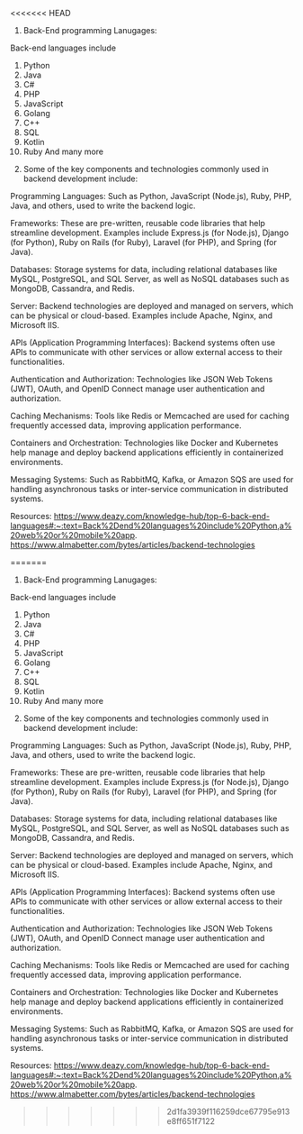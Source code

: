 <<<<<<< HEAD

1.	Back-End programming Lanugages:

Back-end languages include 
1) Python 
2) Java 
3) C#
4) PHP
5) JavaScript 
6) Golang 
7) C++ 
8) SQL 
9) Kotlin 
10) Ruby
And many more




2.	Some of the key components and technologies commonly used in backend development include:

Programming Languages: Such as Python, JavaScript (Node.js), Ruby, PHP, Java, and others, used to write the backend logic.

Frameworks: These are pre-written, reusable code libraries that help streamline development. Examples include Express.js (for Node.js), Django (for Python), Ruby on Rails (for Ruby), Laravel (for PHP), and Spring (for Java).

Databases: Storage systems for data, including relational databases like MySQL, PostgreSQL, and SQL Server, as well as NoSQL databases such as MongoDB, Cassandra, and Redis.

Server: Backend technologies are deployed and managed on servers, which can be physical or cloud-based. Examples include Apache, Nginx, and Microsoft IIS.

APIs (Application Programming Interfaces): Backend systems often use APIs to communicate with other services or allow external access to their functionalities.

Authentication and Authorization: Technologies like JSON Web Tokens (JWT), OAuth, and OpenID Connect manage user authentication and authorization.

Caching Mechanisms: Tools like Redis or Memcached are used for caching frequently accessed data, improving application performance.

Containers and Orchestration: Technologies like Docker and Kubernetes help manage and deploy backend applications efficiently in containerized environments.

Messaging Systems: Such as RabbitMQ, Kafka, or Amazon SQS are used for handling asynchronous tasks or inter-service communication in distributed systems.




Resources:
https://www.deazy.com/knowledge-hub/top-6-back-end-languages#:~:text=Back%2Dend%20languages%20include%20Python,a%20web%20or%20mobile%20app.
https://www.almabetter.com/bytes/articles/backend-technologies

=======

1.	Back-End programming Lanugages:

Back-end languages include 
1) Python 
2) Java 
3) C#
4) PHP
5) JavaScript 
6) Golang 
7) C++ 
8) SQL 
9) Kotlin 
10) Ruby
And many more




2.	Some of the key components and technologies commonly used in backend development include:

Programming Languages: Such as Python, JavaScript (Node.js), Ruby, PHP, Java, and others, used to write the backend logic.

Frameworks: These are pre-written, reusable code libraries that help streamline development. Examples include Express.js (for Node.js), Django (for Python), Ruby on Rails (for Ruby), Laravel (for PHP), and Spring (for Java).

Databases: Storage systems for data, including relational databases like MySQL, PostgreSQL, and SQL Server, as well as NoSQL databases such as MongoDB, Cassandra, and Redis.

Server: Backend technologies are deployed and managed on servers, which can be physical or cloud-based. Examples include Apache, Nginx, and Microsoft IIS.

APIs (Application Programming Interfaces): Backend systems often use APIs to communicate with other services or allow external access to their functionalities.

Authentication and Authorization: Technologies like JSON Web Tokens (JWT), OAuth, and OpenID Connect manage user authentication and authorization.

Caching Mechanisms: Tools like Redis or Memcached are used for caching frequently accessed data, improving application performance.

Containers and Orchestration: Technologies like Docker and Kubernetes help manage and deploy backend applications efficiently in containerized environments.

Messaging Systems: Such as RabbitMQ, Kafka, or Amazon SQS are used for handling asynchronous tasks or inter-service communication in distributed systems.




Resources:
https://www.deazy.com/knowledge-hub/top-6-back-end-languages#:~:text=Back%2Dend%20languages%20include%20Python,a%20web%20or%20mobile%20app.
https://www.almabetter.com/bytes/articles/backend-technologies

>>>>>>> 2d1fa3939f116259dce67795e913e8ff651f7122
